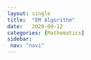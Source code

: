 ```yaml
---
layout: single
title:  "EM Algorithm"
date:   2020-09-12
categories: [Mathematics]
sidebar: 
 nav: "navi"
---
```


<object data="/assets/statistics/EM Algorithm.pdf" type="application/pdf" width="100%" height="100%">
</object>